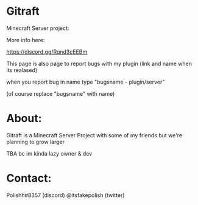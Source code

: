 # Gitraft
Minecraft Server project:

More info here:

https://discord.gg/Rqnd3cEEBm

This page is also page to report bugs with my plugin (link and name when its realased)

when you report bug in name type "bugsname - plugin/server"

(of course replace "bugsname" with name)

# About:
Gitraft is a Minecraft Server Project with some of my friends
but we're planning to grow larger

TBA bc im kinda lazy owner & dev

# Contact:
Polishh#8357   (discord)
@itsfakepolish (twitter)
